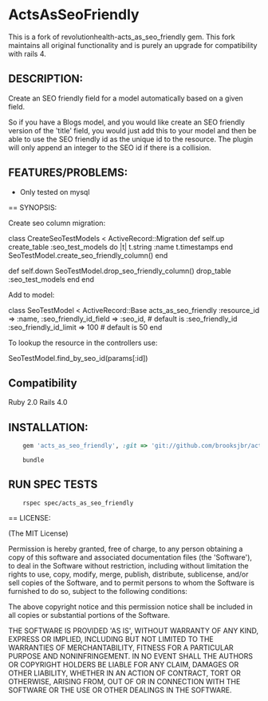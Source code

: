# ActsAsSeoFriendly

This is a fork of revolutionhealth-acts_as_seo_friendly gem. This fork maintains all original functionality and is purely an upgrade for compatibility with rails 4.

## DESCRIPTION:

Create an SEO friendly field for a model automatically based on a given field.

So if you have a Blogs model, and you would like create an SEO friendly version 
of the 'title' field, you would just add this to your model and then be able to 
use the SEO friendly id as the unique id to the resource.  The plugin will only
append an integer to the SEO id if there is a collision.

## FEATURES/PROBLEMS:

* Only tested on mysql

== SYNOPSIS:


Create seo column migration:

 class CreateSeoTestModels < ActiveRecord::Migration
   def self.up
     create_table :seo_test_models do |t|
       t.string :name
       t.timestamps
     end
	 SeoTestModel.create_seo_friendly_column()
   end

   def self.down
	 SeoTestModel.drop_seo_friendly_column()
     drop_table :seo_test_models
   end
 end


Add to model:

 class SeoTestModel < ActiveRecord::Base
	acts_as_seo_friendly :resource_id => :name, 
					     :seo_friendly_id_field => :seo_id, # default is :seo_friendly_id
					     :seo_friendly_id_limit => 100 # default is 50
 end


To lookup the resource in the controllers use:

  SeoTestModel.find_by_seo_id(params[:id])

## Compatibility

Ruby 2.0
Rails 4.0

## INSTALLATION:

```ruby
	gem 'acts_as_seo_friendly', :git => 'git://github.com/brooksjbr/acts_as_seo_friendly'
```

```shell
	bundle
```

## RUN SPEC TESTS 

```shell
	rspec spec/acts_as_seo_friendly
```




== LICENSE:

(The MIT License)

Permission is hereby granted, free of charge, to any person obtaining
a copy of this software and associated documentation files (the
'Software'), to deal in the Software without restriction, including
without limitation the rights to use, copy, modify, merge, publish,
distribute, sublicense, and/or sell copies of the Software, and to
permit persons to whom the Software is furnished to do so, subject to
the following conditions:

The above copyright notice and this permission notice shall be
included in all copies or substantial portions of the Software.

THE SOFTWARE IS PROVIDED 'AS IS', WITHOUT WARRANTY OF ANY KIND,
EXPRESS OR IMPLIED, INCLUDING BUT NOT LIMITED TO THE WARRANTIES OF
MERCHANTABILITY, FITNESS FOR A PARTICULAR PURPOSE AND NONINFRINGEMENT.
IN NO EVENT SHALL THE AUTHORS OR COPYRIGHT HOLDERS BE LIABLE FOR ANY
CLAIM, DAMAGES OR OTHER LIABILITY, WHETHER IN AN ACTION OF CONTRACT,
TORT OR OTHERWISE, ARISING FROM, OUT OF OR IN CONNECTION WITH THE
SOFTWARE OR THE USE OR OTHER DEALINGS IN THE SOFTWARE.